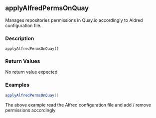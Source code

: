 ## applyAlfredPermsOnQuay

Manages repositories permissions in Quay.io accordingly to Aldred configuration file.

### Description

```
applyAlfredPermsOnQuay()
```

### Return Values

No return value expected

### Examples

```groovy
applyAlfredPermsOnQuay()
```

The above example read the Alfred configuration file and add / remove permissions accordingly
